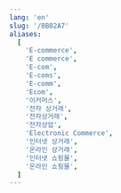 ```yaml
---
lang: 'en'
slug: '/8B82A7'
aliases:
  [
    'E-commerce',
    'E commerce',
    'E-com',
    'E-coms',
    'E-comm',
    'Ecom',
    '이커머스',
    '전자 상거래',
    '전자상거래',
    '전자상업',
    'Electronic Commerce',
    '인터넷 상거래',
    '온라인 상거래',
    '인터넷 쇼핑몰',
    '온라인 쇼핑몰',
  ]
---
```

